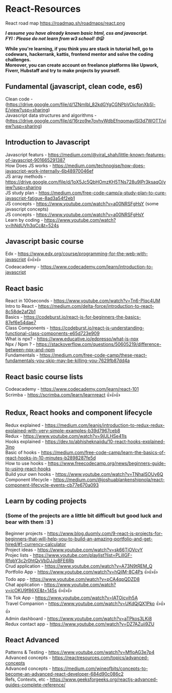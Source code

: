 # React-Resources

React road map 
https://roadmap.sh/roadmaps/react.png

<b><i>I assume you have already known basic html, css and javascript. </br>
FYI : Please do not learn from w3 school! 🙄😛 </i></b>
  
<b> While you're learning, if you think you are stack in tutorial hell, go to codewars, hackerrank, kattis, frontend mentor and solve the coding challenges. <br>
  Moreover, you can create account on freelance platforms like Upwork, Fiverr, Hubstaff and try to make projects by yourself. </b>

## Fundamental (javascript, clean code, es6) ##

Clean code  -  (https://drive.google.com/file/d/1ZNmIbl_82kdGYgCGNPbVOicfpnXbSl-E/view?usp=sharing) <br/>
Javascript data structures and algorithms - (https://drive.google.com/file/d/16rzo9w7ovhyWdbEfnqomayISl3d7WOTT/view?usp=sharing)


## Introduction to Javascript ##

Javascript featurs  - https://medium.com/@viral_shah/little-known-features-of-javascript-901665291387 <br/>
How Does JS works   - https://medium.com/technogise/how-does-javascript-work-internally-6b48970046ef <br/>
JS array methods    - https://drive.google.com/file/d/1oX5Jc5QbHOmzKH5TNs728u9IPr3ksaqO/view?usp=sharing <br/>
JS study plan       - https://medium.com/free-code-camp/a-study-plan-to-cure-javascript-fatigue-8ad3a54f2eb1 <br/>
JS concepts         - https://www.youtube.com/watch?v=a00NRSFgHsY (some javascript concepts) <br/>
JS concepts         - https://www.youtube.com/watch?v=a00NRSFgHsY <br/>
Learn by coding     - https://www.youtube.com/watch?v=lhNdUVh3qCc&t=524s <br/>

## Javascript basic course ##

Edx - https://www.edx.org/course/programming-for-the-web-with-javascript 👍👍👍 <br/>
Codeacademy - https://www.codecademy.com/learn/introduction-to-javascript

## React basic ##

React in 100seconds   - https://www.youtube.com/watch?v=Tn6-PIqc4UM <br/>
Intro to React        - https://medium.com/delta-force/introduction-to-react-8c58de2af2b1 <br/>
Basics                - https://codeburst.io/react-js-for-beginners-the-basics-87ef6e54dae7 <br/>
Class Components      - https://codeburst.io/react-js-understanding-functional-class-components-e65d723e909 <br/>
What is npx?          - https://www.educative.io/edpresso/what-is-npx </br>
Npx / Npm ?           - https://stackoverflow.com/questions/50605219/difference-between-npx-and-npm </br>
Fundamentals          - https://medium.com/free-code-camp/these-react-fundamentals-you-skip-may-be-killing-you-7629fb87dd4a

## React basic course lists ##

Codeacademy           - https://www.codecademy.com/learn/react-101 </br>
Scrimba               - https://scrimba.com/learn/learnreact 👍👍👍

## Redux, React hooks and component lifecycle ##

Redux explained       - https://medium.com/leanjs/introduction-to-redux-redux-explained-with-very-simple-examples-b39d7967ceb8 </br>
Redux                 - https://www.youtube.com/watch?v=9jULHSe41ls </br>
Hooks explained       - https://dev.to/abhisheknaiidu/10-react-hooks-explained-3ino </br>
Basic of hooks        - https://medium.com/free-code-camp/learn-the-basics-of-react-hooks-in-10-minutes-b2898287fe5d </br>
How to use hooks      - https://www.freecodecamp.org/news/beginners-guide-to-using-react-hooks </br>
Build your own hooks  - https://www.youtube.com/watch?v=TNhaISOUy6Q </br>
Component lifecycle   - https://medium.com/@joshuablankenshipnola/react-component-lifecycle-events-cb77e670a093 </br>

## Learn by coding projects ## 
### (Some of the projects are a little bit difficult but good luck and bear with them :3 ) ###

Beginner projects   - https://www.blog.duomly.com/9-react-js-projects-for-beginners-that-will-help-you-to-build-an-amazing-portfolio-and-get-hired/#1-currency-calculator </br>
Project ideas       - https://www.youtube.com/watch?v=sk66TjOVcvY </br>
Projec lists        - https://www.youtube.com/playlist?list=PLillGF-RfqbY3c2r0htQyVbDJJoBFE6Rb </br>
Crud application    - https://www.youtube.com/watch?v=A73N9tREM_Q </br>
Portfolio App       - https://www.youtube.com/watch?v=hQjlM-8C4Ps  👍👍👍 </br>
Todo app            - https://www.youtube.com/watch?v=pCA4qpQDZD8 </br>
Chat application    - https://www.youtube.com/watch?v=jcOKU9f86XE&t=145s 👍👍👍</br>
Tik Tok App         - https://www.youtube.com/watch?v=IATOicvih5A </br>
Travel Companion    - https://www.youtube.com/watch?v=UKdQjQX1Pko 👍👍👍 </br>
Admin dashboard     - https://www.youtube.com/watch?v=aTPkos3LKi8 </br>
Redux contact app   - https://www.youtube.com/watch?v=DZ7AZuii9ZU </br>

## React Advanced ##

Patterns & Testing  - https://www.youtube.com/watch?v=MfIoAG3e7p4 </br>
Advanced concepts   - https://reactresources.com/topics/advanced-concepts </br>
Advanced concepts   - https://medium.com/wineofbits/concepts-to-become-an-advanced-react-developer-684d90c086c2 </br>
Refs, Contexts, etc - https://www.geeksforgeeks.org/reactjs-advanced-guides-complete-reference/ </br>
